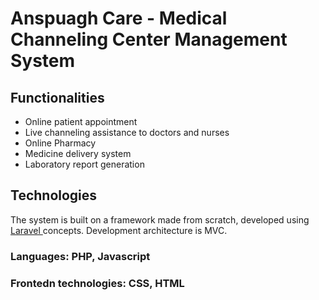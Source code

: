 # Anspuagh Care - Medical Channeling Center Management System
## Functionalities
<ul>
  <li>
    Online patient appointment 
  </li>
  <li>
    Live channeling assistance to doctors and nurses
  </li>
  <li>
    Online Pharmacy
  </li>
  <li>
    Medicine delivery system
  </li>
  <li>
    Laboratory report generation
  </li>
  
</ul>

## Technologies
The system is built on a framework made from scratch, developed using <a href="https://laravel.com/">Laravel </a> concepts. Development architecture is MVC.
### Languages: PHP, Javascript
### Frontedn technologies: CSS, HTML
